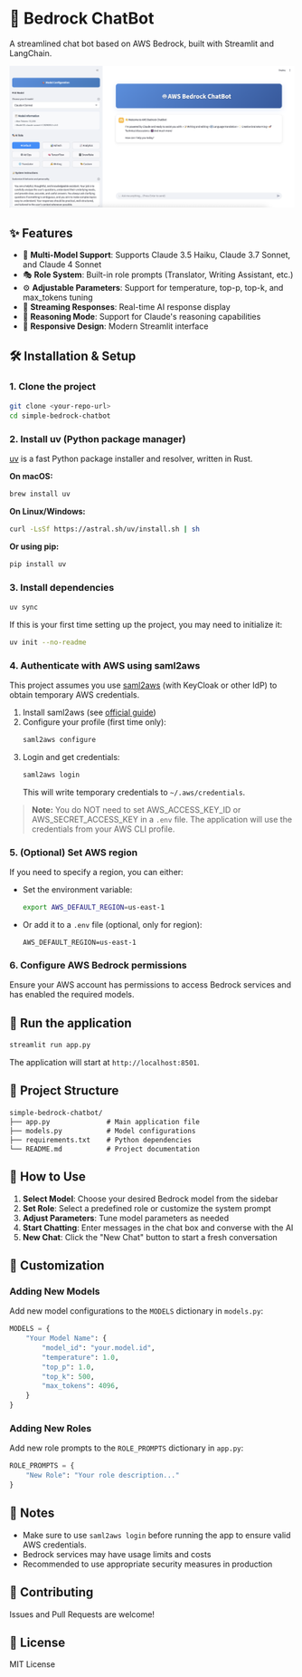 # 🤖 Bedrock ChatBot

A streamlined chat bot based on AWS Bedrock, built with Streamlit and LangChain.

![Demo](demo.png)

## ✨ Features

- 🚀 **Multi-Model Support**: Supports Claude 3.5 Haiku, Claude 3.7 Sonnet, and Claude 4 Sonnet
- 🎭 **Role System**: Built-in role prompts (Translator, Writing Assistant, etc.)
- ⚙️ **Adjustable Parameters**: Support for temperature, top-p, top-k, and max_tokens tuning
- 💬 **Streaming Responses**: Real-time AI response display
- 🧠 **Reasoning Mode**: Support for Claude's reasoning capabilities
- 📱 **Responsive Design**: Modern Streamlit interface

## 🛠️ Installation & Setup

### 1. Clone the project
```bash
git clone <your-repo-url>
cd simple-bedrock-chatbot
```

### 2. Install uv (Python package manager)
[uv](https://docs.astral.sh/uv/) is a fast Python package installer and resolver, written in Rust.

**On macOS:**
```bash
brew install uv
```

**On Linux/Windows:**
```bash
curl -LsSf https://astral.sh/uv/install.sh | sh
```

**Or using pip:**
```bash
pip install uv
```

### 3. Install dependencies
```bash
uv sync
```

If this is your first time setting up the project, you may need to initialize it:
```bash
uv init --no-readme
```

### 4. Authenticate with AWS using saml2aws
This project assumes you use [saml2aws](https://github.com/Versent/saml2aws) (with KeyCloak or other IdP) to obtain temporary AWS credentials.

1. Install saml2aws (see [official guide](https://github.com/Versent/saml2aws#installation))
2. Configure your profile (first time only):
   ```bash
   saml2aws configure
   ```
3. Login and get credentials:
   ```bash
   saml2aws login
   ```
   This will write temporary credentials to `~/.aws/credentials`.

> **Note:** You do NOT need to set AWS_ACCESS_KEY_ID or AWS_SECRET_ACCESS_KEY in a `.env` file. The application will use the credentials from your AWS CLI profile.

### 5. (Optional) Set AWS region
If you need to specify a region, you can either:
- Set the environment variable:
  ```bash
  export AWS_DEFAULT_REGION=us-east-1
  ```
- Or add it to a `.env` file (optional, only for region):
  ```env
  AWS_DEFAULT_REGION=us-east-1
  ```

### 6. Configure AWS Bedrock permissions
Ensure your AWS account has permissions to access Bedrock services and has enabled the required models.

## 🚀 Run the application

```bash
streamlit run app.py
```

The application will start at `http://localhost:8501`.

## 📁 Project Structure

```
simple-bedrock-chatbot/
├── app.py              # Main application file
├── models.py           # Model configurations
├── requirements.txt    # Python dependencies
└── README.md           # Project documentation
```

## 🎯 How to Use

1. **Select Model**: Choose your desired Bedrock model from the sidebar
2. **Set Role**: Select a predefined role or customize the system prompt
3. **Adjust Parameters**: Tune model parameters as needed
4. **Start Chatting**: Enter messages in the chat box and converse with the AI
5. **New Chat**: Click the "New Chat" button to start a fresh conversation

## 🔧 Customization

### Adding New Models
Add new model configurations to the `MODELS` dictionary in `models.py`:

```python
MODELS = {
    "Your Model Name": {
        "model_id": "your.model.id",
        "temperature": 1.0,
        "top_p": 1.0,
        "top_k": 500,
        "max_tokens": 4096,
    }
}
```

### Adding New Roles
Add new role prompts to the `ROLE_PROMPTS` dictionary in `app.py`:

```python
ROLE_PROMPTS = {
    "New Role": "Your role description..."
}
```

## 📝 Notes

- Make sure to use `saml2aws login` before running the app to ensure valid AWS credentials.
- Bedrock services may have usage limits and costs
- Recommended to use appropriate security measures in production

## 🤝 Contributing

Issues and Pull Requests are welcome!

## 📄 License

MIT License 